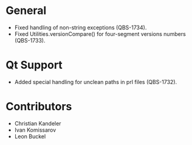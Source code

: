 # General
* Fixed handling of non-string exceptions (QBS-1734).
* Fixed Utilities.versionCompare() for four-segment versions numbers (QBS-1733).

# Qt Support
* Added special handling for unclean paths in prl files (QBS-1732).

# Contributors
* Christian Kandeler
* Ivan Komissarov
* Leon Buckel
